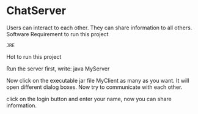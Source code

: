 # ChatServer


Users can interact to each other. They can share information to all others.
Software Requirement to run this project

    JRE

Hot to run this project

Run the server first, write: java MyServer

Now click on the executable jar file MyClient as many as you want. It will open different dialog boxes. Now try to communicate with each other.

click on the login button and enter your name, now you can share information.
